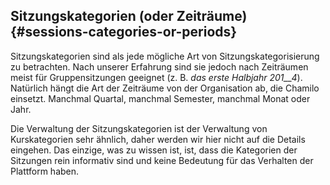 ## Sitzungskategorien (oder Zeiträume) {#sessions-categories-or-periods}

Sitzungskategorien sind als jede mögliche Art von Sitzungskategorisierung zu betrachten. Nach unserer Erfahrung sind sie jedoch nach Zeiträumen meist für Gruppensitzungen geeignet (z. B. _das erste Halbjahr 201__4_). Natürlich hängt die Art der Zeiträume von der Organisation ab, die Chamilo einsetzt. Manchmal Quartal, manchmal Semester, manchmal Monat oder Jahr.

Die Verwaltung der Sitzungskategorien ist der Verwaltung von Kurskategorien sehr ähnlich, daher werden wir hier nicht auf die Details eingehen. Das einzige, was zu wissen ist, ist, dass die Kategorien der Sitzungen rein informativ sind und keine Bedeutung für das Verhalten der Plattform haben.